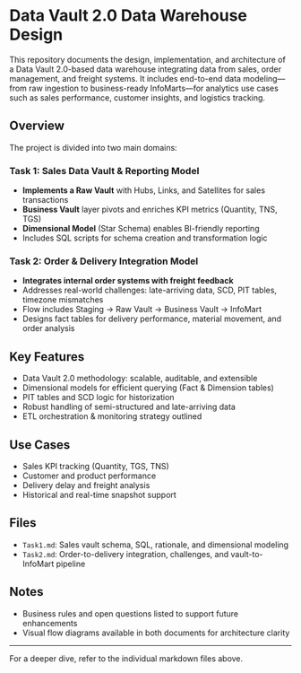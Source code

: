 # Data Vault 2.0 Data Warehouse Design

This repository documents the design, implementation, and architecture of a Data Vault 2.0-based data warehouse integrating data from sales, order management, and freight systems. It includes end-to-end data modeling—from raw ingestion to business-ready InfoMarts—for analytics use cases such as sales performance, customer insights, and logistics tracking.

## Overview

The project is divided into two main domains:

### Task 1: Sales Data Vault & Reporting Model
- **Implements a Raw Vault** with Hubs, Links, and Satellites for sales transactions
- **Business Vault** layer pivots and enriches KPI metrics (Quantity, TNS, TGS)
- **Dimensional Model** (Star Schema) enables BI-friendly reporting
- Includes SQL scripts for schema creation and transformation logic

### Task 2: Order & Delivery Integration Model
- **Integrates internal order systems with freight feedback**
- Addresses real-world challenges: late-arriving data, SCD, PIT tables, timezone mismatches
- Flow includes Staging → Raw Vault → Business Vault → InfoMart
- Designs fact tables for delivery performance, material movement, and order analysis

## Key Features
- Data Vault 2.0 methodology: scalable, auditable, and extensible
- Dimensional models for efficient querying (Fact & Dimension tables)
- PIT tables and SCD logic for historization
- Robust handling of semi-structured and late-arriving data
- ETL orchestration & monitoring strategy outlined

## Use Cases
- Sales KPI tracking (Quantity, TGS, TNS)
- Customer and product performance
- Delivery delay and freight analysis
- Historical and real-time snapshot support

## Files
- `Task1.md`: Sales vault schema, SQL, rationale, and dimensional modeling
- `Task2.md`: Order-to-delivery integration, challenges, and vault-to-InfoMart pipeline

## Notes
- Business rules and open questions listed to support future enhancements
- Visual flow diagrams available in both documents for architecture clarity

---

For a deeper dive, refer to the individual markdown files above.
